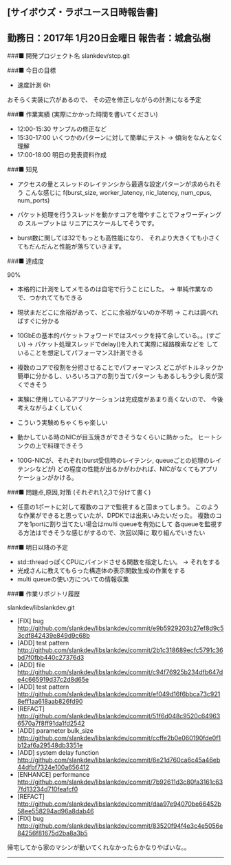 

[サイボウズ・ラボユース日時報告書]
---------------------------------------------------------------------------
勤務日：2017年 1月20日金曜日
報告者：城倉弘樹
---------------------------------------------------------------------------
###■ 開発プロジェクト名
 slankdev/stcp.git


###■ 今日の目標

 - 速度計測 6h

おそらく実装に穴があるので、
その辺を修正しながらの計測になる予定


###■ 作業実績 (実際にかかった時間を書いてください)

 - 12:00-15:30 サンプルの修正など
 - 15:30-17:00 いくつかのパターンに対して簡単にテスト -> 傾向をなんとなく理解
 - 17:00-18:00 明日の発表資料作成


###■ 知見

 - アクセスの量とスレッドのレイテンシから最適な設定パターンが求められそう
   こんな感じに f(burst\_size, worker\_latency, nic\_latency, num\_cpus, num\_ports)

 - パケット処理を行うスレッドを動かすコアを増やすことでフォワーディングの
   スループットは リニアにスケールしてそうです。

 - burst数に関しては32でもっとも高性能になり、
   それより大きくても小さくてもだんだんと性能が落ちていきます。


###■ 達成度

90%

 - 本格的に計測をしてメモるのは自宅で行うことにした。 -> 単純作業なので、つかれててもできる

 - 現状まだどこに余裕があって、どこに余裕がないのか不明
   -> これは調べればすぐに分かる

 - 10GbEの基本的パケットフォワードではスペックを持て余している。。(すごい)
   -> パケット処理スレッドでdelay()を入れて実際に経路検索などを
      していることを想定してパフォーマンス計測できる

 - 複数のコアで役割を分担させることでパフォーマンス
   どこがボトルネックか簡単に分かるし、いろいろコアの割り当てパターン
   もあるしもう少し奥が深くできそう

 - 実験に使用しているアプリケーションは完成度があまり高くないので、
   今後考えながらよくしていく

 - こういう実験めちゃくちゃ楽しい

 - 動かしている時のNICが目玉焼きができそうなくらいに熱かった。
   ヒートシンクの上で料理できそう

 - 100G-NICが、それぞれ(burst受信時のレイテンシ, queueごとの処理のレイテンシなどが)
   どの程度の性能が出るかがわかれば、NICがなくてもアプリケーションがかける。


###■ 問題点,原因,対策 (それぞれ1,2,3で分けて書く)

 - 任意の1ポートに対して複数のコアで監視すると固まってしまう。
   このような作業ができると思っていたが、DPDKでは出来いみたいだった。
   複数のコアを1portに割り当てたい場合はmulti queueを有効にして
   各queueを監視する方法はできそうな感じがするので、次回以降に
   取り組んでいきたい



###■ 明日以降の予定

 - std::threadっぽくCPUにバインドさせる関数を指定したい。 -> それをする
 - 光成さんに教えてもらった構造体の表示関数生成の作業をする
 - multi queueの使い方についての情報収集



###■ 作業リポジトリ履歴

slankdev/libslankdev.git
 - [FIX] bug
   http://github.com/slankdev/libslankdev/commit/e9b5929203b27ef8d9c53cdf842439e849d9c68b
 - [ADD] test pattern
   http://github.com/slankdev/libslankdev/commit/2b1c318689ecfc5791c36bd7f0fbb440c27376d3
 - [ADD] file
   http://github.com/slankdev/libslankdev/commit/c94f76925b234dfb647de4c665919d37c2d8d65e
 - [ADD] test pattern
   http://github.com/slankdev/libslankdev/commit/ef049d16f6bbca73c9218eff1aa618aab826fd90
 - [REFACT]
   http://github.com/slankdev/libslankdev/commit/51f6d048c9520c649636570a7f8ff91da1fd2542
 - [ADD] parameter bulk_size
   http://github.com/slankdev/libslankdev/commit/ccffe2b0e060190fde0f1b12af6a29548db3351e
 - [ADD] system delay function
   http://github.com/slankdev/libslankdev/commit/6e21d760ca6c45a46eb44dfbf7324e100a656412
 - [ENHANCE] performance
   http://github.com/slankdev/libslankdev/commit/7b92611d3c80fa3161c637fd13234d710feafcf0
 - [REFACT]
   http://github.com/slankdev/libslankdev/commit/daa97e94070be66452b58ee558294ad96a8dab46
 - [FIX] bug
   http://github.com/slankdev/libslankdev/commit/83520f94f4e3c4e5056e84256f81675d2ba8a3b5

帰宅してから家のマシンが動いてくれなかったらかなりやばいな。。

---------------------------------------------------------------------------


